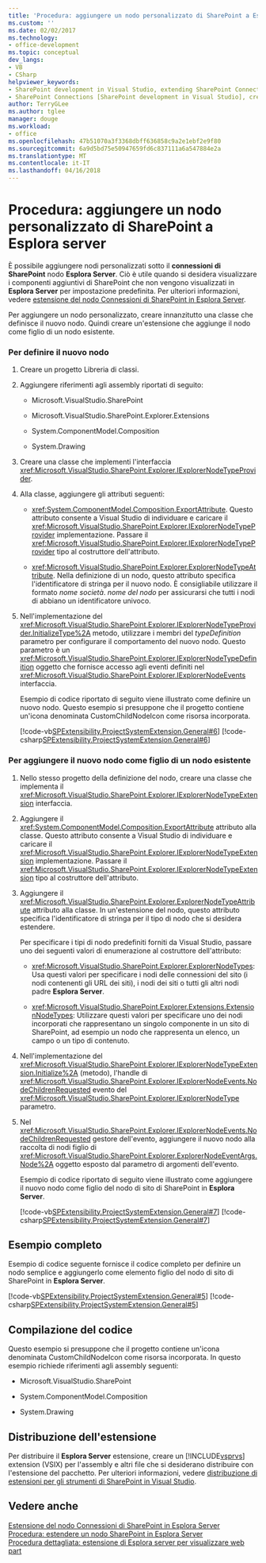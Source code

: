 ```yaml
---
title: 'Procedura: aggiungere un nodo personalizzato di SharePoint a Esplora Server | Documenti Microsoft'
ms.custom: ''
ms.date: 02/02/2017
ms.technology:
- office-development
ms.topic: conceptual
dev_langs:
- VB
- CSharp
helpviewer_keywords:
- SharePoint development in Visual Studio, extending SharePoint Connections node in Server Explorer
- SharePoint Connections [SharePoint development in Visual Studio], creating a new node type
author: TerryGLee
ms.author: tglee
manager: douge
ms.workload:
- office
ms.openlocfilehash: 47b51070a3f3368dbff636858c9a2e1ebf2e9f80
ms.sourcegitcommit: 6a9d5bd75e50947659fd6c837111a6a547884e2a
ms.translationtype: MT
ms.contentlocale: it-IT
ms.lasthandoff: 04/16/2018
---
```

# <a name="how-to-add-a-custom-sharepoint-node-to-server-explorer"></a>Procedura: aggiungere un nodo personalizzato di SharePoint a Esplora server
  È possibile aggiungere nodi personalizzati sotto il **connessioni di SharePoint** nodo **Esplora Server**. Ciò è utile quando si desidera visualizzare i componenti aggiuntivi di SharePoint che non vengono visualizzati in **Esplora Server** per impostazione predefinita. Per ulteriori informazioni, vedere [estensione del nodo Connessioni di SharePoint in Esplora Server](../sharepoint/extending-the-sharepoint-connections-node-in-server-explorer.md).  
  
 Per aggiungere un nodo personalizzato, creare innanzitutto una classe che definisce il nuovo nodo. Quindi creare un'estensione che aggiunge il nodo come figlio di un nodo esistente.  
  
### <a name="to-define-the-new-node"></a>Per definire il nuovo nodo  
  
1.  Creare un progetto Libreria di classi.  
  
2.  Aggiungere riferimenti agli assembly riportati di seguito:  
  
    -   Microsoft.VisualStudio.SharePoint  
  
    -   Microsoft.VisualStudio.SharePoint.Explorer.Extensions  
  
    -   System.ComponentModel.Composition  
  
    -   System.Drawing  
  
3.  Creare una classe che implementi l'interfaccia <xref:Microsoft.VisualStudio.SharePoint.Explorer.IExplorerNodeTypeProvider>.  
  
4.  Alla classe, aggiungere gli attributi seguenti:  
  
    -   <xref:System.ComponentModel.Composition.ExportAttribute>. Questo attributo consente a Visual Studio di individuare e caricare il <xref:Microsoft.VisualStudio.SharePoint.Explorer.IExplorerNodeTypeProvider> implementazione. Passare il <xref:Microsoft.VisualStudio.SharePoint.Explorer.IExplorerNodeTypeProvider> tipo al costruttore dell'attributo.  
  
    -   <xref:Microsoft.VisualStudio.SharePoint.Explorer.ExplorerNodeTypeAttribute>. Nella definizione di un nodo, questo attributo specifica l'identificatore di stringa per il nuovo nodo. È consigliabile utilizzare il formato *nome società*. *nome del nodo* per assicurarsi che tutti i nodi di abbiano un identificatore univoco.  
  
5.  Nell'implementazione del <xref:Microsoft.VisualStudio.SharePoint.Explorer.IExplorerNodeTypeProvider.InitializeType%2A> metodo, utilizzare i membri del *typeDefinition* parametro per configurare il comportamento del nuovo nodo. Questo parametro è un <xref:Microsoft.VisualStudio.SharePoint.Explorer.IExplorerNodeTypeDefinition> oggetto che fornisce accesso agli eventi definiti nel <xref:Microsoft.VisualStudio.SharePoint.Explorer.IExplorerNodeEvents> interfaccia.  
  
     Esempio di codice riportato di seguito viene illustrato come definire un nuovo nodo. Questo esempio si presuppone che il progetto contiene un'icona denominata CustomChildNodeIcon come risorsa incorporata.  
  
     [!code-vb[SPExtensibility.ProjectSystemExtension.General#6](../sharepoint/codesnippet/VisualBasic/projectsystemexamples/extension/serverexplorernode.vb#6)]
     [!code-csharp[SPExtensibility.ProjectSystemExtension.General#6](../sharepoint/codesnippet/CSharp/projectsystemexamples/extension/serverexplorernode.cs#6)]  
  
### <a name="to-add-the-new-node-as-a-child-of-an-existing-node"></a>Per aggiungere il nuovo nodo come figlio di un nodo esistente  
  
1.  Nello stesso progetto della definizione del nodo, creare una classe che implementa il <xref:Microsoft.VisualStudio.SharePoint.Explorer.IExplorerNodeTypeExtension> interfaccia.  
  
2.  Aggiungere il <xref:System.ComponentModel.Composition.ExportAttribute> attributo alla classe. Questo attributo consente a Visual Studio di individuare e caricare il <xref:Microsoft.VisualStudio.SharePoint.Explorer.IExplorerNodeTypeExtension> implementazione. Passare il <xref:Microsoft.VisualStudio.SharePoint.Explorer.IExplorerNodeTypeExtension> tipo al costruttore dell'attributo.  
  
3.  Aggiungere il <xref:Microsoft.VisualStudio.SharePoint.Explorer.ExplorerNodeTypeAttribute> attributo alla classe. In un'estensione del nodo, questo attributo specifica l'identificatore di stringa per il tipo di nodo che si desidera estendere.  
  
     Per specificare i tipi di nodo predefiniti forniti da Visual Studio, passare uno dei seguenti valori di enumerazione al costruttore dell'attributo:  
  
    -   <xref:Microsoft.VisualStudio.SharePoint.Explorer.ExplorerNodeTypes>: Usa questi valori per specificare i nodi delle connessioni del sito (i nodi contenenti gli URL dei siti), i nodi dei siti o tutti gli altri nodi padre **Esplora Server**.  
  
    -   <xref:Microsoft.VisualStudio.SharePoint.Explorer.Extensions.ExtensionNodeTypes>: Utilizzare questi valori per specificare uno dei nodi incorporati che rappresentano un singolo componente in un sito di SharePoint, ad esempio un nodo che rappresenta un elenco, un campo o un tipo di contenuto.  
  
4.  Nell'implementazione del <xref:Microsoft.VisualStudio.SharePoint.Explorer.IExplorerNodeTypeExtension.Initialize%2A> (metodo), l'handle di <xref:Microsoft.VisualStudio.SharePoint.Explorer.IExplorerNodeEvents.NodeChildrenRequested> evento del <xref:Microsoft.VisualStudio.SharePoint.Explorer.IExplorerNodeType> parametro.  
  
5.  Nel <xref:Microsoft.VisualStudio.SharePoint.Explorer.IExplorerNodeEvents.NodeChildrenRequested> gestore dell'evento, aggiungere il nuovo nodo alla raccolta di nodi figlio di <xref:Microsoft.VisualStudio.SharePoint.Explorer.ExplorerNodeEventArgs.Node%2A> oggetto esposto dal parametro di argomenti dell'evento.  
  
     Esempio di codice riportato di seguito viene illustrato come aggiungere il nuovo nodo come figlio del nodo di sito di SharePoint in **Esplora Server**.  
  
     [!code-vb[SPExtensibility.ProjectSystemExtension.General#7](../sharepoint/codesnippet/VisualBasic/projectsystemexamples/extension/serverexplorernode.vb#7)]
     [!code-csharp[SPExtensibility.ProjectSystemExtension.General#7](../sharepoint/codesnippet/CSharp/projectsystemexamples/extension/serverexplorernode.cs#7)]  
  
## <a name="complete-example"></a>Esempio completo  
 Esempio di codice seguente fornisce il codice completo per definire un nodo semplice e aggiungerlo come elemento figlio del nodo di sito di SharePoint in **Esplora Server**.  
  
 [!code-vb[SPExtensibility.ProjectSystemExtension.General#5](../sharepoint/codesnippet/VisualBasic/projectsystemexamples/extension/serverexplorernode.vb#5)]
 [!code-csharp[SPExtensibility.ProjectSystemExtension.General#5](../sharepoint/codesnippet/CSharp/projectsystemexamples/extension/serverexplorernode.cs#5)]  
  
## <a name="compiling-the-code"></a>Compilazione del codice  
 Questo esempio si presuppone che il progetto contiene un'icona denominata CustomChildNodeIcon come risorsa incorporata. In questo esempio richiede riferimenti agli assembly seguenti:  
  
-   Microsoft.VisualStudio.SharePoint  
  
-   System.ComponentModel.Composition  
  
-   System.Drawing  
  
## <a name="deploying-the-extension"></a>Distribuzione dell'estensione  
 Per distribuire il **Esplora Server** estensione, creare un [!INCLUDE[vsprvs](../sharepoint/includes/vsprvs-md.md)] extension (VSIX) per l'assembly e altri file che si desiderano distribuire con l'estensione del pacchetto. Per ulteriori informazioni, vedere [distribuzione di estensioni per gli strumenti di SharePoint in Visual Studio](../sharepoint/deploying-extensions-for-the-sharepoint-tools-in-visual-studio.md).  
  
## <a name="see-also"></a>Vedere anche  
 [Estensione del nodo Connessioni di SharePoint in Esplora Server](../sharepoint/extending-the-sharepoint-connections-node-in-server-explorer.md)   
 [Procedura: estendere un nodo SharePoint in Esplora Server](../sharepoint/how-to-extend-a-sharepoint-node-in-server-explorer.md)   
 [Procedura dettagliata: estensione di Esplora server per visualizzare web part](../sharepoint/walkthrough-extending-server-explorer-to-display-web-parts.md)  
  
  